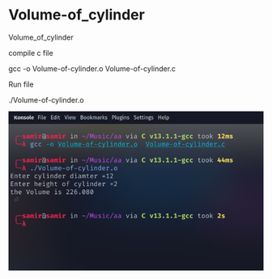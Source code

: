 # Volume-of_cylinder
Volume_of_cylinder

compile  c file 

gcc -o Volume-of-cylinder.o  Volume-of-cylinder.c

Run file 

./Volume-of-cylinder.o

![This is an image](./Volume_of_cylinder.png)

